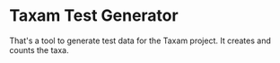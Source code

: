 # Taxam Test Generator
That's a tool to generate test data for the Taxam project. It creates and counts the taxa.